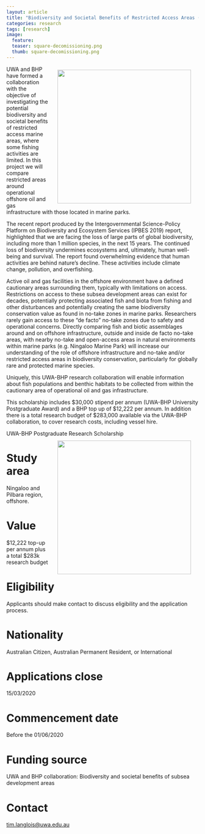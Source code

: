 ```yaml
---
layout: article
title: "Biodiversity and Societal Benefits of Restricted Access Areas (PhD)"
categories: research 
tags: [research]
image:
  feature: 
  teaser: square-decomissioning.png
  thumb: square-decomissioning.png
---
```

<img src='/images/square-decomissioning.png' align='right' width="350" hspace="20" vspace="10">
UWA and BHP have formed a collaboration with the objective of investigating the potential biodiversity and societal benefits of restricted access marine areas, where some fishing activities are limited. In this project we will compare restricted areas around operational offshore oil and gas infrastructure with those located in marine parks. 

The recent report produced by the Intergovernmental Science-Policy Platform on Biodiversity and Ecosystem Services (IPBES 2019) report, highlighted that we are facing the loss of large parts of global biodiversity, including more than 1 million species, in the next 15 years. The continued loss of biodiversity undermines ecosystems and, ultimately, human well-being and survival. The report found overwhelming evidence that human activities are behind nature’s decline. These activities include climate change, pollution, and overfishing.

Active oil and gas facilities in the offshore environment have a defined cautionary areas surrounding them, typically with limitations on access. Restrictions on access to these subsea development areas can exist for decades, potentially protecting associated fish and biota from fishing and other disturbances and potentially creating the same biodiversity conservation value as found in no-take zones in marine parks. Researchers rarely gain access to these “de facto” no-take zones due to safety and operational concerns. Directly comparing fish and biotic assemblages around and on offshore infrastructure, outside and inside de facto no-take areas, with nearby no-take and open-access areas in natural environments within marine parks (e.g. Ningaloo Marine Park) will increase our understanding of the role of offshore infrastructure and no-take and/or restricted access areas in biodiversity conservation, particularly for globally rare and protected marine species. 

Uniquely, this UWA-BHP research collaboration will enable information about fish populations and benthic habitats to be collected from within the cautionary area of operational oil and gas infrastructure.

This scholarship includes $30,000 stipend per annum (UWA-BHP University Postgraduate Award) and a BHP top up of $12,222 per annum. In addition there is a total research budget of $283,000 available via the UWA-BHP collaboration, to cover research costs, including vessel hire.

UWA-BHP Postgraduate Research Scholarship
<img src='/images/5x8_shark.png' align='right' width="350" hspace="20" vspace="10">

# Study area
Ningaloo and Pilbara region, offshore.

# Value
$12,222 top-up per annum plus a total $283k research budget

# Eligibility
Applicants should make contact to discuss eligibility and the application process. 

# Nationality
Australian Citizen, Australian Permanent Resident, or International
		
# Applications close
15/03/2020

# Commencement date
Before the 01/06/2020

# Funding source
UWA and BHP collaboration: Biodiversity and societal benefits of subsea development areas

# Contact
tim.langlois@uwa.edu.au
